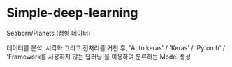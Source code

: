 # Simple-deep-learning


Seaborn/Planets (정형 데이터)

데이터를 분석, 시각화 그리고 전처리를 거친 후,
'Auto keras' / 'Keras' / 'Pytorch' / 'Framework를 사용하지 않는 딥러닝'을 이용하여 분류하는 Model 생성
